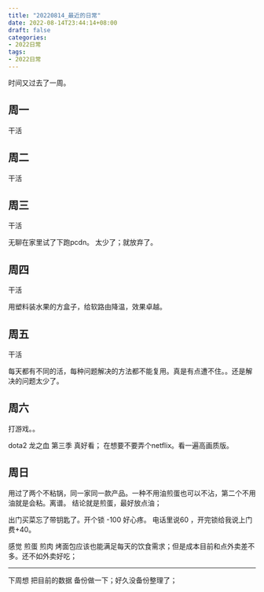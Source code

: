 ```yaml
---
title: "20220814_最近的日常"
date: 2022-08-14T23:44:14+08:00
draft: false
categories:
- 2022日常
tags:
- 2022日常
---
```












时间又过去了一周。

## 周一

干活 

## 周二 

干活

## 周三 

干活

无聊在家里试了下跑pcdn。 太少了；就放弃了。

## 周四

干活

用塑料装水果的方盒子，给软路由降温，效果卓越。

## 周五

干活

每天都有不同的活，每种问题解决的方法都不能复用。真是有点遭不住。。还是解决的问题太少了。

## 周六

打游戏。。

dota2 龙之血 第三季 真好看；  在想要不要弄个netflix。看一遍高画质版。

## 周日

用过了两个不粘锅，同一家同一款产品。一种不用油煎蛋也可以不沾，第二个不用油就是会粘。离谱。 结论就是煎蛋，最好放点油；

出门买菜忘了带钥匙了。开个锁 -100 好心疼。 电话里说60 ，开完锁给我说上门费+40。

感觉 煎蛋 煎肉 烤面包应该也能满足每天的饮食需求；但是成本目前和点外卖差不多。还不如外卖好吃；



---

下周想 把目前的数据 备份做一下；好久没备份整理了；



